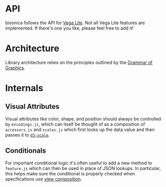 # API

bisonica follows the API for [Vega Lite](https://vega.github.io/vega-lite/). Not all Vega Lite features are implemented. If there's one you like, please feel free to add it!

# Architecture

Library architecture relies on the principles outlined by the [Grammar of Graphics](https://link.springer.com/book/10.1007/0-387-28695-0).

# Internals

## Visual Attributes

Visual attributes like color, shape, and position should always be controlled by `encodings.js`, which can itself be thought of as a composition of `accessors.js` and `scales.js` which first looks up the data value and then passes it to [`d3-scale`](https://github.com/d3/d3-scale).

## Conditionals

For important conditional logic it's often useful to add a new method to `feature.js` which can then be used in place of JSON lookups. In particular, this helps make sure the conditional is properly checked when specifications use [view composition](https://vega.github.io/vega-lite/docs/composition.html).

